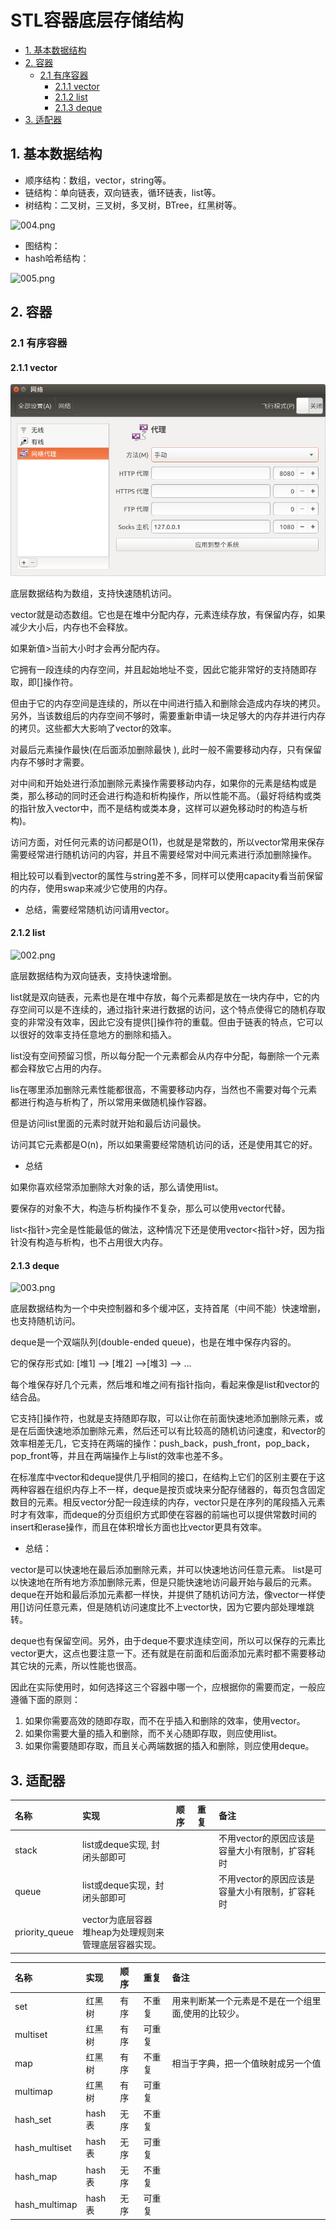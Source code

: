 # STL容器底层存储结构

- [1. 基本数据结构](#1-基本数据结构)
- [2. 容器](#2-容器)
  - [2.1 有序容器](#21-有序容器)
    - [2.1.1 vector](#211-vector)
    - [2.1.2 list](#212-list)
    - [2.1.3 deque](#213-deque)
- [3. 适配器](#3-适配器)

## 1. 基本数据结构

- 顺序结构：数组，vector，string等。
- 链结构：单向链表，双向链表，循环链表，list等。
- 树结构：二叉树，三叉树，多叉树，BTree，红黑树等。

![004.png](004.png)

- 图结构：
- hash哈希结构：

![005.png](005.png)

## 2. 容器

### 2.1 有序容器

#### 2.1.1 vector

![001.png](001.png)

底层数据结构为数组，支持快速随机访问。

vector就是动态数组。它也是在堆中分配内存，元素连续存放，有保留内存，如果减少大小后，内存也不会释放。

如果新值>当前大小时才会再分配内存。

它拥有一段连续的内存空间，并且起始地址不变，因此它能非常好的支持随即存取，即[]操作符。

但由于它的内存空间是连续的，所以在中间进行插入和删除会造成内存块的拷贝。另外，当该数组后的内存空间不够时，需要重新申请一块足够大的内存并进行内存的拷贝。这些都大大影响了vector的效率。

对最后元素操作最快(在后面添加删除最快 ), 此时一般不需要移动内存，只有保留内存不够时才需要。

对中间和开始处进行添加删除元素操作需要移动内存，如果你的元素是结构或是类，那么移动的同时还会进行构造和析构操作，所以性能不高。（最好将结构或类的指针放入vector中，而不是结构或类本身，这样可以避免移动时的构造与析构)。

访问方面，对任何元素的访问都是O(1)，也就是是常数的，所以vector常用来保存需要经常进行随机访问的内容，并且不需要经常对中间元素进行添加删除操作。

相比较可以看到vector的属性与string差不多，同样可以使用capacity看当前保留的内存，使用swap来减少它使用的内存。

- 总结，需要经常随机访问请用vector。

#### 2.1.2 list

![002.png](002.png)

底层数据结构为双向链表，支持快速增删。

list就是双向链表，元素也是在堆中存放，每个元素都是放在一块内存中，它的内存空间可以是不连续的，通过指针来进行数据的访问，这个特点使得它的随机存取变的非常没有效率，因此它没有提供[]操作符的重载。但由于链表的特点，它可以以很好的效率支持任意地方的删除和插入。

list没有空间预留习惯，所以每分配一个元素都会从内存中分配，每删除一个元素都会释放它占用的内存。

lis在哪里添加删除元素性能都很高，不需要移动内存，当然也不需要对每个元素都进行构造与析构了，所以常用来做随机操作容器。

但是访问list里面的元素时就开始和最后访问最快。

访问其它元素都是O(n)，所以如果需要经常随机访问的话，还是使用其它的好。

- 总结

如果你喜欢经常添加删除大对象的话，那么请使用list。

要保存的对象不大，构造与析构操作不复杂，那么可以使用vector代替。

list<指针>完全是性能最低的做法，这种情况下还是使用vector<指针>好，因为指针没有构造与析构，也不占用很大内存。

#### 2.1.3 deque

![003.png](003.png)

底层数据结构为一个中央控制器和多个缓冲区，支持首尾（中间不能）快速增删，也支持随机访问。

deque是一个双端队列(double-ended queue)，也是在堆中保存内容的。

它的保存形式如:    [堆1] --> [堆2] -->[堆3] --> ...

每个堆保存好几个元素，然后堆和堆之间有指针指向，看起来像是list和vector的结合品。

它支持[]操作符，也就是支持随即存取，可以让你在前面快速地添加删除元素，或是在后面快速地添加删除元素，然后还可以有比较高的随机访问速度，和vector的效率相差无几，它支持在两端的操作：push_back，push_front，pop_back，pop_front等，并且在两端操作上与list的效率也差不多。

在标准库中vector和deque提供几乎相同的接口，在结构上它们的区别主要在于这两种容器在组织内存上不一样，deque是按页或块来分配存储器的，每页包含固定数目的元素。相反vector分配一段连续的内存，vector只是在序列的尾段插入元素时才有效率，而deque的分页组织方式即使在容器的前端也可以提供常数时间的insert和erase操作，而且在体积增长方面也比vector更具有效率。

- 总结：

vector是可以快速地在最后添加删除元素，并可以快速地访问任意元素。
list是可以快速地在所有地方添加删除元素，但是只能快速地访问最开始与最后的元素。
deque在开始和最后添加元素都一样快，并提供了随机访问方法，像vector一样使用[]访问任意元素，但是随机访问速度比不上vector快，因为它要内部处理堆跳转。

deque也有保留空间。另外，由于deque不要求连续空间，所以可以保存的元素比vector更大，这点也要注意一下。还有就是在前面和后面添加元素时都不需要移动其它块的元素，所以性能也很高。

因此在实际使用时，如何选择这三个容器中哪一个，应根据你的需要而定，一般应遵循下面的原则：

1. 如果你需要高效的随即存取，而不在乎插入和删除的效率，使用vector。
2. 如果你需要大量的插入和删除，而不关心随即存取，则应使用list。
3. 如果你需要随即存取，而且关心两端数据的插入和删除，则应使用deque。

## 3. 适配器

| 名称| 实现 | 顺序 | 重复 | 备注 |
| :-- | :-- | :-- | :-- | :-- |
| stack | list或deque实现, 封闭头部即可 | | | 不用vector的原因应该是容量大小有限制，扩容耗时 |
| queue | list或deque实现，封闭头部即可 | | | 不用vector的原因应该是容量大小有限制，扩容耗时 |
| priority_queue | vector为底层容器<br>堆heap为处理规则来管理底层容器实现。| | | |

| 名称| 实现 | 顺序 | 重复 | 备注 |
| :-- | :-- | :-- | :-- | :-- |
| set | 红黑树 | 有序 | 不重复 | 用来判断某一个元素是不是在一个组里面,使用的比较少。|
| multiset | 红黑树 | 有序 | 可重复 |
| map | 红黑树 | 有序 | 不重复 | 相当于字典，把一个值映射成另一个值 |
| multimap | 红黑树 | 有序 | 可重复 |
| hash_set | hash表 | 无序 | 不重复 |
| hash_multiset | hash表 | 无序 | 可重复 |
| hash_map | hash表 | 无序 | 不重复 |
| hash_multimap | hash表 | 无序 | 可重复 |
